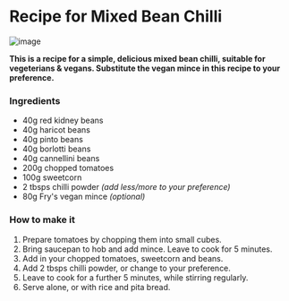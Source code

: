 # Recipe for Mixed Bean Chilli

![image](http://i.imgur.com/dG60pTk.png)

**This is a recipe for a simple, delicious mixed bean chilli, suitable for vegeterians & vegans. Substitute the vegan mince in this recipe to your preference.**

### Ingredients

- 40g red kidney beans
- 40g haricot beans
- 40g pinto beans
- 40g borlotti beans
- 40g cannellini beans
- 200g chopped tomatoes
- 100g sweetcorn
- 2 tbsps chilli powder *(add less/more to your preference)*
- 80g Fry's vegan mince *(optional)*


### How to make it

1. Prepare tomatoes by chopping them into small cubes. 
2. Bring saucepan to hob and add mince. Leave to cook for 5 minutes. 
3. Add in your chopped tomatoes, sweetcorn and beans.
4. Add 2 tbsps chilli powder, or change to your preference.
5. Leave to cook for a further 5 minutes, while stirring regularly.
6. Serve alone, or with rice and pita bread.